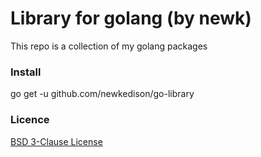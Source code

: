 # Library for golang (by newk)

This repo is a collection of my golang packages


### Install

go get -u github.com/newkedison/go-library







### Licence

[BSD 3-Clause License](https://github.com/newkedison/go-library/blob/master/LICENSE)
